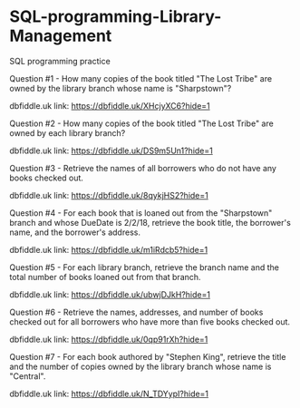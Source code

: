 # SQL-programming-Library-Management
SQL programming practice

Question #1 - How many copies of the book titled "The Lost Tribe" are owned by the library branch whose name is "Sharpstown"?

dbfiddle.uk link:
https://dbfiddle.uk/XHcjyXC6?hide=1

Question #2 - How many copies of the book titled "The Lost Tribe" are owned by each library branch?

dbfiddle.uk link:
https://dbfiddle.uk/DS9m5Un1?hide=1

Question #3 - Retrieve the names of all borrowers who do not have any books checked out. 

dbfiddle.uk link:
https://dbfiddle.uk/8qykjHS2?hide=1

Question #4 - For each book that is loaned out from the "Sharpstown" branch and whose DueDate is 2/2/18, retrieve the book title, the borrower's name, and the borrower's address.

dbfiddle.uk link:
https://dbfiddle.uk/m1iRdcb5?hide=1

Question #5 - For each library branch, retrieve the branch name and the total number of books loaned out from that branch.

dbfiddle.uk link:
https://dbfiddle.uk/ubwjDJkH?hide=1

Question #6 - Retrieve the names, addresses, and number of books checked out for all borrowers who have more than five books checked out.

dbfiddle.uk link:
https://dbfiddle.uk/0qp91rXh?hide=1

Question #7 - For each book authored by "Stephen King", retrieve the title and the number of copies owned by the library branch whose name is "Central".

dbfiddle.uk link:
https://dbfiddle.uk/N_TDYypI?hide=1

